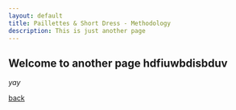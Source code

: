 ```yaml
---
layout: default
title: Paillettes & Short Dress - Methodology
description: This is just another page
---
```


## Welcome to another page hdfiuwbdisbduv

_yay_ 

[back](./)
